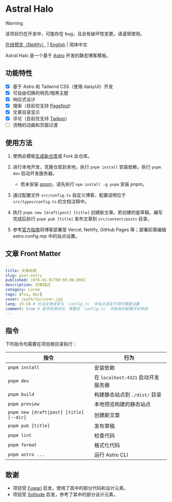 # Astral Halo

> [!WARNING]
> 该项目仍在开发中，可能存在 bug，且会有破坏性变更。请谨慎使用。

[在线预览（Netlify）](https://astral-halo.netlify.app/) | [English](README.md) | 简体中文

Astral Halo 是一个基于 [Astro](https://astro.build) 开发的静态博客模板。

## 功能特性

- [x] 基于 Astro 和 Tailwind CSS（使用 daisyUI）开发
- [x] 可自由切换的明亮/暗黑主题
- [x] 响应式设计
- [x] 搜索（目前仅支持 [Pagefind](https://pagefind.app/)）
- [x] 文章目录显示
- [x] 评论（目前仅支持 [Twikoo](https://twikoo.js.org/)）
- [ ] 流畅的动画和页面过渡

## 使用方法

1. 使用此模板[生成新仓库](https://github.com/HPCesia/astral-halo/generate)或 Fork 此仓库。
2. 进行本地开发，克隆仓库到本地，执行 `pnpm install` 安装依赖，执行 `pnpm dev` 启动开发服务器。

   - 若未安装 [pnpm](https://pnpm.io/)，请先执行 `npm install -g pnpm` 安装 pnpm。

3. 通过配置文件 `src/config.ts` 自定义博客，配置说明位于 `src/types/config.ts` 的文档注释中。
4. 执行 `pnpm new [draft|post] [title]` 创建新文章。若创建的是草稿，编写完成后执行 `pnpm pub [title]` 发布文章到 `src/content/posts` 目录。
5. 参考[官方指南](https://docs.astro.build/zh-cn/guides/deploy/)将博客部署至 Vercel, Netlify, GitHub Pages 等；部署前需编辑 astro.config.mjs 中的站点设置。

## 文章 Front Matter

```yaml
---
title: 文章标题
slug: post-entry
published: 1970-01-01T00:00:00.000Z
description: 文章描述
category: Lorem
tags: [Foo, Bar]
cover: /path/to/cover.jpg
lang: zh-CN # 仅当文章语言与 `config.ts` 中站点语言不同时需要设置
comment: true # 是否启用评论，需要在 `config.ts` 中启用并配置评论系统
---
```

## 指令

下列指令均需要在项目根目录执行：

| 指令                                     | 行为                               |
| ---------------------------------------- | ---------------------------------- |
| `pnpm install`                           | 安装依赖                           |
| `pnpm dev`                               | 在 `localhost:4321` 启动开发服务器 |
| `pnpm build`                             | 构建静态站点到 `./dist/` 目录      |
| `pnpm preview`                           | 本地预览构建的静态站点             |
| `pnpm new [draft\|post] [title] [--dir]` | 创建新文章                         |
| `pnpm pub [title]`                       | 发布草稿                           |
| `pnpm lint`                              | 检查代码                           |
| `pnpm format`                            | 格式化代码                         |
| `pnpm astro ...`                         | 运行 Astro CLI                     |

## 致谢

- 项目受 [Fuwari](https://github.com/saicaca/fuwari) 启发，使用了其中的部分代码和设计元素。
- 项目受 [Solitude](https://github.com/everfu/hexo-theme-solitude) 启发，参考了其中的部分设计元素。
